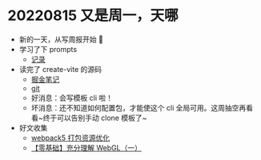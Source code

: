 <!--
 * @Desc:
 * @Author: 曾茹菁
 * @Date: 2022-08-15 09:06:38
 * @LastEditors: 曾茹菁
 * @LastEditTime: 2022-08-15 19:57:25
-->

# 20220815 又是周一，天哪

- 新的一天，从写周报开始 🐣
- 学习了下 prompts
  - [记录](https://github.com/YomukiZRJ/yomuki-source-code/tree/master/create-vite/yomuki-code/packages/study-prompts)
- 读完了 create-vite 的源码
  - [掘金笔记](https://juejin.cn/post/7131998239502368776/)
  - [git](https://github.com/YomukiZRJ/yomuki-source-code/tree/master/create-vite/yomuki-code)
  - 好消息：会写模板 cli 啦！
  - 坏消息：还不知道如何配置包，才能使这个 cli 全局可用。这周抽空再看看~终于可以告别手动 clone 模板了~
- 好文收集
  - [webpack5 打包资源优化](https://juejin.cn/post/7112627912632696845)
  - [【零基础】充分理解 WebGL（一）](https://juejin.cn/post/7098256201661546532)
